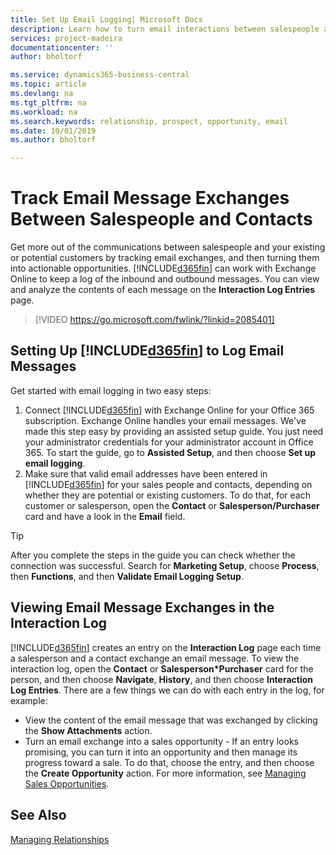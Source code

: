 ```yaml
---
title: Set Up Email Logging| Microsoft Docs
description: Learn how to turn email interactions between salespeople and customers into real sales opportunities.
services: project-madeira
documentationcenter: ''
author: bholtorf

ms.service: dynamics365-business-central
ms.topic: article
ms.devlang: na
ms.tgt_pltfrm: na
ms.workload: na
ms.search.keywords: relationship, prospect, opportunity, email
ms.date: 10/01/2019
ms.author: bholtorf

---
```

# Track Email Message Exchanges Between Salespeople and Contacts
Get more out of the communications between salespeople and your existing or potential customers by tracking email exchanges, and then turning them into actionable opportunities. [!INCLUDE[d365fin](includes/d365fin_md.md)] can work with Exchange Online to keep a log of the inbound and outbound messages. You can view and analyze the contents of each message on the **Interaction Log Entries** page.

> [!VIDEO https://go.microsoft.com/fwlink/?linkid=2085401]

## Setting Up [!INCLUDE[d365fin](includes/d365fin_md.md)] to Log Email Messages
Get started with email logging in two easy steps:

1. Connect [!INCLUDE[d365fin](includes/d365fin_md.md)] with Exchange Online for your Office 365 subscription. Exchange Online handles your email messages. We've made this step easy by providing an assisted setup guide. You just need your administrator credentials for your administrator account in Office 365. To start the guide, go to **Assisted Setup**, and then choose **Set up email logging**. 
2. Make sure that valid email addresses have been entered in [!INCLUDE[d365fin](includes/d365fin_md.md)] for your sales people and contacts, depending on whether they are potential or existing customers. To do that, for each customer or salesperson, open the **Contact** or **Salesperson/Purchaser** card and have a look in the **Email** field.

> [!Tip]
> After you complete the steps in the guide you can check whether the connection was successful. Search for **Marketing Setup**, choose **Process**, then **Functions**, and then **Validate Email Logging Setup**.

## Viewing Email Message Exchanges in the Interaction Log
[!INCLUDE[d365fin](includes/d365fin_md.md)] creates an entry on the **Interaction Log** page each time a salesperson and a contact exchange an email message. To view the interaction log, open the **Contact** or **Salesperson*Purchaser** card for the person, and then choose **Navigate**, **History**, and then choose **Interaction Log Entries**. There are a few things we can do with each entry in the log, for example:

* View the content of the email message that was exchanged by clicking the **Show Attachments** action.
* Turn an email exchange into a sales opportunity - If an entry looks promising, you can turn it into an opportunity and then manage its progress toward a sale. To do that, choose the entry, and then choose the **Create Opportunity** action. For more information, see [Managing Sales Opportunities](marketing-manage-sales-opportunities.md).

## See Also
[Managing Relationships](marketing-relationship-management.md)

